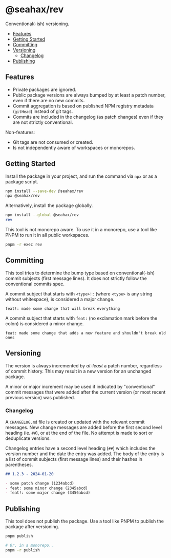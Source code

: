 # @seahax/rev

Conventional(-ish) versioning.

- [Features](#features)
- [Getting Started](#getting-started)
- [Committing](#committing)
- [Versioning](#versioning)
  - [Changelog](#changelog)
- [Publishing](#publishing)

## Features

- Private packages are ignored.
- Public package versions are always bumped by at least a patch number, even if there are no new commits.
- Commit aggregation is based on published NPM registry metadata (`gitHead`) instead of git tags.
- Commits are included in the changelog (as patch changes) even if they are not strictly conventional.

Non-features:

- Git tags are not consumed or created.
- Is not independently aware of workspaces or monorepos.

## Getting Started

Install the package in your project, and run the command via `npx` or as a package script.

```sh
npm install --save-dev @seahax/rev
npx @seahax/rev
```

Alternatively, install the package globally.

```sh
npm install --global @seahax/rev
rev
```

This tool is not monorepo aware. To use it in a monorepo, use a tool like PNPM to run it in all public workspaces.

```sh
pnpm -r exec rev
```

## Committing

This tool tries to determine the bump type based on conventional(-ish) commit subjects (first message lines). It does not strictly follow the conventional commits spec.

A commit subject that starts with `<type>!:` (where `<type>` is any string without whitespace), is considered a major change.

```
feat!: made some change that will break everything
```

A commit subject that starts with `feat:` (no exclamation mark before the colon) is considered a minor change.

```
feat: made some change that adds a new feature and shouldn't break old ones
```

## Versioning

The version is always incremented by _at-least_ a patch number, regardless of commit history. This may result in a new version for an unchanged package.

A minor or major increment may be used if indicated by "conventional" commit messages that were added after the current version (or most recent previous version) was published.

### Changelog

A `CHANGELOG.md` file is created or updated with the relevant commit messages. New change messages are added before the first second level heading (ie. `##`), or at the end of the file. No attempt is made to sort or deduplicate versions.

Changelog entries have a second level heading (`##`) which includes the version number and the date the entry was added. The body of the entry is a list of commit subjects (first message lines) and their hashes in parentheses.

```md
## 1.2.3 - 2024-01-20

- some patch change (1234abcd)
- feat: some minor change (2345abcd)
- feat!: some major change (3456abcd)
```

## Publishing

This tool does not publish the package. Use a tool like PNPM to publish the package after versioning.

```sh
pnpm publish

# Or, in a monorepo..
pnpm -r publish
```
